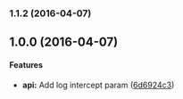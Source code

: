 <a name="1.1.2"></a>
### 1.1.2 (2016-04-07)


<a name="1.0.0"></a>
## 1.0.0 (2016-04-07)


#### Features

* **api:** Add log intercept param ([6d6924c3](git+https://github.com/jameswomack/puny.git/commit/6d6924c3))


